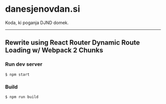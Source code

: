 # danesjenovdan.si
Koda, ki poganja DJND domek.

-----

## Rewrite using React Router Dynamic Route Loading w/ Webpack 2 Chunks

### Run dev server

```
$ npm start
```

### Build

```
$ npm run build
```
